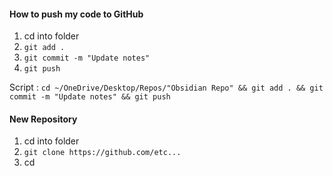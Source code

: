 #### How to push my code to GitHub
 1. cd into folder 
 2. `git add .`
 3. `git commit -m "Update notes"`
 4. `git push`

Script : 
`cd ~/OneDrive/Desktop/Repos/"Obsidian Repo" && git add . && git commit -m "Update notes" && git push`

#### New Repository 
1. cd into folder
2. `git clone https://github.com/etc...`
3. cd 
